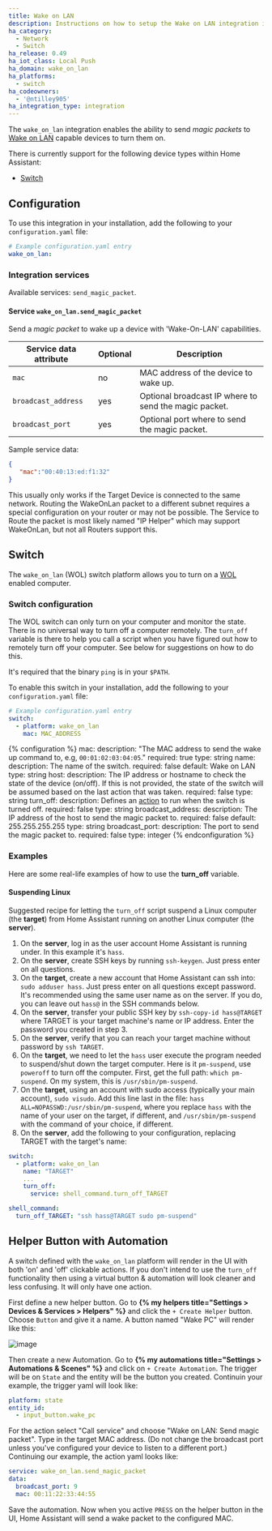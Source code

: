 ```yaml
---
title: Wake on LAN
description: Instructions on how to setup the Wake on LAN integration in Home Assistant.
ha_category:
  - Network
  - Switch
ha_release: 0.49
ha_iot_class: Local Push
ha_domain: wake_on_lan
ha_platforms:
  - switch
ha_codeowners:
  - '@ntilley905'
ha_integration_type: integration
---
```


The `wake_on_lan` integration enables the ability to send _magic packets_ to [Wake on LAN](https://en.wikipedia.org/wiki/Wake-on-LAN) capable devices to turn them on.

There is currently support for the following device types within Home Assistant:

- [Switch](#switch)

## Configuration

To use this integration in your installation, add the following to your `configuration.yaml` file:

```yaml
# Example configuration.yaml entry
wake_on_lan:
```

### Integration services

Available services: `send_magic_packet`.

#### Service `wake_on_lan.send_magic_packet`

Send a _magic packet_ to wake up a device with 'Wake-On-LAN' capabilities.

| Service data attribute    | Optional | Description                                             |
|---------------------------|----------|---------------------------------------------------------|
| `mac`                     |       no | MAC address of the device to wake up.                   |
| `broadcast_address`       |      yes | Optional broadcast IP where to send the magic packet.   |
| `broadcast_port`          |      yes | Optional port where to send the magic packet.           |

Sample service data:

```json
{
   "mac":"00:40:13:ed:f1:32"
}
```

<div class='note'>
This usually only works if the Target Device is connected to the same network. Routing the WakeOnLan packet to a different subnet requires a special configuration on your router or may not be possible.
The Service to Route the packet is most likely named "IP Helper" which may support WakeOnLan, but not all Routers support this.
</div>

## Switch

The `wake_on_lan` (WOL) switch platform allows you to turn on a [WOL](https://en.wikipedia.org/wiki/Wake-on-LAN) enabled computer.

### Switch configuration

The WOL switch can only turn on your computer and monitor the state. There is no universal way to turn off a computer remotely. The `turn_off` variable is there to help you call a script when you have figured out how to remotely turn off your computer. See below for suggestions on how to do this.

It's required that the binary `ping` is in your `$PATH`.

To enable this switch in your installation, add the following to your `configuration.yaml` file:

```yaml
# Example configuration.yaml entry
switch:
  - platform: wake_on_lan
    mac: MAC_ADDRESS
```

{% configuration %}
mac:
  description: "The MAC address to send the wake up command to, e.g, `00:01:02:03:04:05`."
  required: true
  type: string
name:
  description: The name of the switch.
  required: false
  default: Wake on LAN
  type: string
host:
  description: The IP address or hostname to check the state of the device (on/off). If this is not provided, the state of the switch will be assumed based on the last action that was taken.
  required: false
  type: string
turn_off:
  description: Defines an [action](/getting-started/automation/) to run when the switch is turned off.
  required: false
  type: string
broadcast_address:
  description: The IP address of the host to send the magic packet to.
  required: false
  default: 255.255.255.255
  type: string
broadcast_port:
  description: The port to send the magic packet to.
  required: false
  type: integer
{% endconfiguration %}

### Examples

Here are some real-life examples of how to use the **turn_off** variable.

#### Suspending Linux

Suggested recipe for letting the `turn_off` script suspend a Linux computer (the **target**)
from Home Assistant running on another Linux computer (the **server**).

1. On the **server**, log in as the user account Home Assistant is running under. In this example it's `hass`.
2. On the **server**, create SSH keys by running `ssh-keygen`. Just press enter on all questions.
3. On the **target**, create a new account that Home Assistant can ssh into: `sudo adduser hass`. Just press enter on all questions except password. It's recommended using the same user name as on the server. If you do, you can leave out `hass@` in the SSH commands below.
4. On the **server**, transfer your public SSH key by `ssh-copy-id hass@TARGET` where TARGET is your target machine's name or IP address. Enter the password you created in step 3.
5. On the **server**, verify that you can reach your target machine without password by `ssh TARGET`.
6. On the **target**, we need to let the `hass` user execute the program needed to suspend/shut down the target computer. Here is it `pm-suspend`, use `poweroff` to turn off the computer. First, get the full path: `which pm-suspend`. On my system, this is `/usr/sbin/pm-suspend`.
7. On the **target**, using an account with sudo access (typically your main account), `sudo visudo`. Add this line last in the file: `hass ALL=NOPASSWD:/usr/sbin/pm-suspend`, where you replace `hass` with the name of your user on the target, if different, and `/usr/sbin/pm-suspend` with the command of your choice, if different.
8. On the **server**, add the following to your configuration, replacing TARGET with the target's name:

```yaml
switch:
  - platform: wake_on_lan
    name: "TARGET"
    ...
    turn_off:
      service: shell_command.turn_off_TARGET

shell_command:
  turn_off_TARGET: "ssh hass@TARGET sudo pm-suspend"
```

## Helper Button with Automation

A switch defined with the `wake_on_lan` platform will render in the UI with both 'on' and 'off' clickable actions. If you don't intend to use the `turn_off` functionality then using a virtual button & automation will look cleaner and less confusing. It will only have one action.

First define a new helper button. Go to **{% my helpers title="Settings > Devices & Services > Helpers" %}** and click the `+ Create Helper` button. Choose `Button` and give it a name. A button named "Wake PC" will render like this:

![image](https://github.com/home-assistant/home-assistant.io/assets/252209/10e468a0-45c8-4ee7-b69d-596db3845b14)

Then create a new Automation. Go to **{% my automations title="Settings > Automations & Scenes" %}** and click on `+ Create Automation`. The trigger will be on `State` and the entity will be the button you created. Continuin your example, the trigger yaml will look like:

```yaml
platform: state
entity_id:
  - input_button.wake_pc
```

For the action select "Call service" and choose "Wake on LAN: Send magic packet". Type in the target MAC address. (Do not change the broadcast port unless you've configured your device to listen to a different port.) Continuing our example, the action yaml looks like:

```yaml
service: wake_on_lan.send_magic_packet
data:
  broadcast_port: 9
  mac: 00:11:22:33:44:55
```

Save the automation. Now when you active `PRESS` on the helper button in the UI, Home Assistant will send a wake packet to the configured MAC.
